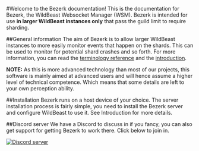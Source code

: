 #Welcome to the Bezerk documentation!
This is the documentation for Bezerk, the WildBeast Websocket Manager (WSM). Bezerk is intended for use **in larger WildBeast instances only** that pass the guild limit to require sharding.

##General information
The aim of Bezerk is to allow larger WildBeast instances to more easily monitor events that happen on the shards. This can be used to monitor for potential shard crashes and so forth. For more information, you can read the [terminology reference](terminology.md) and the [introduction](intro.md).

**NOTE:** As this is more advanced technology than most of our projects, this software is mainly aimed at advanced users and will hence assume a higher level of technical competence. Which means that some details are left to your own perception ability.

##Installation
Bezerk runs on a host device of your choice. The server installation process is fairly simple, you need to install the Bezerk server and configure WildBeast to use it. See Introduction for more details.

##Discord server
We have a Discord to discuss in if you fancy, you can also get support for getting Bezerk to work there. Click below to join in.

  <a href="https://discord.gg/0cFoiR5QVh5LZlQO"><img src="https://discordapp.com/api/guilds/110462143152803840/widget.png?style=banner2" alt="Discord server"></a>